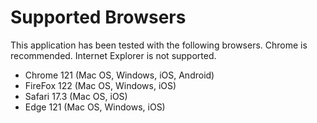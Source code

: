 # Supported Browsers

This application has been tested with the following browsers. Chrome is recommended. Internet Explorer is not supported.

- Chrome 121 (Mac OS, Windows, iOS, Android)
- FireFox 122 (Mac OS, Windows, iOS)
- Safari 17.3 (Mac OS, iOS)
- Edge 121 (Mac OS, Windows, iOS)
